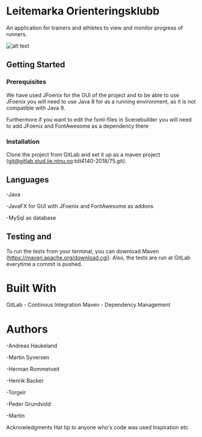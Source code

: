 # Leitemarka Orienteringsklubb
An application for trainers and athletes to view and monitor progress of runners.



![alt text](https://ibb.co/cYcDqH)

## Getting Started
### Prerequisites
We have used JFoenix for the GUI of the project and to be able to use JFoenix you will need to use Java 8 for as a running environment, as it is not compatible with Java 9.

Furthermore if you want to edit the fxml-files in Scenebuilder you will need to add JFoenix and FontAwesome as a dependency there

### Installation
Clone the project from GitLab and set it up as a maven project (git@gitlab.stud.iie.ntnu.no:tdt4140-2018/75.git).


## Languages 
-Java 

-JavaFX for GUI with JFoenix and FontAwesome as addons

-MySql as database

## Testing and

To run the tests from your terminal, you can download Maven (https://maven.apache.org/download.cgi).
Also, the tests are run at GitLab everytime a commit is pushed.


# Built With
GitLab - Continous Integration
Maven - Dependency Management


# Authors
-Andreas Haukeland

-Martin Syversen

-Herman Rommetveit

-Henrik Backer

-Torgeir

-Peder Grundvold

-Martin


Acknowledgments
Hat tip to anyone who's code was used
Inspiration
etc